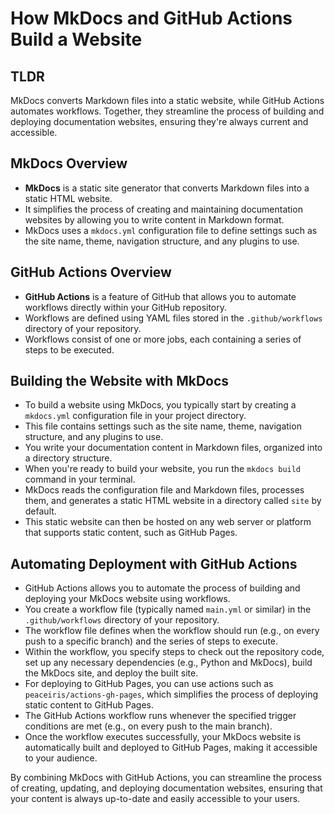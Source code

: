 # How MkDocs and GitHub Actions Build a Website

## TLDR
MkDocs converts Markdown files into a static website, while GitHub Actions automates workflows. Together, they streamline the process of building and deploying documentation websites, ensuring they're always current and accessible.

## MkDocs Overview
- **MkDocs** is a static site generator that converts Markdown files into a static HTML website.
- It simplifies the process of creating and maintaining documentation websites by allowing you to write content in Markdown format.
- MkDocs uses a `mkdocs.yml` configuration file to define settings such as the site name, theme, navigation structure, and any plugins to use.

## GitHub Actions Overview
- **GitHub Actions** is a feature of GitHub that allows you to automate workflows directly within your GitHub repository.
- Workflows are defined using YAML files stored in the `.github/workflows` directory of your repository.
- Workflows consist of one or more jobs, each containing a series of steps to be executed.

## Building the Website with MkDocs
- To build a website using MkDocs, you typically start by creating a `mkdocs.yml` configuration file in your project directory.
- This file contains settings such as the site name, theme, navigation structure, and any plugins to use.
- You write your documentation content in Markdown files, organized into a directory structure.
- When you're ready to build your website, you run the `mkdocs build` command in your terminal.
- MkDocs reads the configuration file and Markdown files, processes them, and generates a static HTML website in a directory called `site` by default.
- This static website can then be hosted on any web server or platform that supports static content, such as GitHub Pages.

## Automating Deployment with GitHub Actions
- GitHub Actions allows you to automate the process of building and deploying your MkDocs website using workflows.
- You create a workflow file (typically named `main.yml` or similar) in the `.github/workflows` directory of your repository.
- The workflow file defines when the workflow should run (e.g., on every push to a specific branch) and the series of steps to execute.
- Within the workflow, you specify steps to check out the repository code, set up any necessary dependencies (e.g., Python and MkDocs), build the MkDocs site, and deploy the built site.
- For deploying to GitHub Pages, you can use actions such as `peaceiris/actions-gh-pages`, which simplifies the process of deploying static content to GitHub Pages.
- The GitHub Actions workflow runs whenever the specified trigger conditions are met (e.g., on every push to the main branch).
- Once the workflow executes successfully, your MkDocs website is automatically built and deployed to GitHub Pages, making it accessible to your audience.

By combining MkDocs with GitHub Actions, you can streamline the process of creating, updating, and deploying documentation websites, ensuring that your content is always up-to-date and easily accessible to your users.
